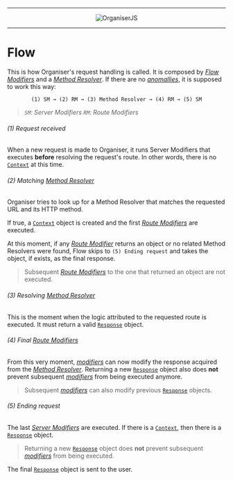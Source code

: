 
---

<div align="center">
  <img src="https://raw.githubusercontent.com/fatec-taquaritinga/organiser/master/media/logo.svg?sanitize=true" alt="OrganiserJS" /><br />
</div>

---

# Flow

This is how Organiser's request handling is called. It is composed by [_Flow Modifiers_](./flow/FlowModifier.md) and a [_Method Resolver_](./flow/MethodResolver.md). If there are no [_anomallies_](./flow/FlowAnomally.md), it is supposed to work this way:

<div align="center">

`(1) SM → (2) RM → (3) Method Resolver → (4) RM → (5) SM`
</div>

> _`SM`: Server Modifiers_
> _`RM`: Route Modifiers_

###### (1) Request received

When a new request is made to Organiser, it runs Server Modifiers that executes **before** resolving the request's route. In other words, there is no [`Context`](./Context.md) at this time.

###### (2) Matching [_Method Resolver_](./flow/MethodResolver.md)

Organiser tries to look up for a Method Resolver that matches the requested URL and its HTTP method.

If true, a [`Context`](./Context.md) object is created and the first [_Route Modifiers_](./flow/FlowModifier.md) are executed.

At this moment, if any [_Route Modifier_](./flow/FlowModifier.md) returns an object or no related Method Resolvers were found, Flow skips to `(5) Ending request` and takes the object, if exists, as the final response.

> Subsequent [_Route Modifiers_](./flow/FlowModifier.md) to the one that returned an object are not executed.

###### (3) Resolving [_Method Resolver_](./flow/MethodResolver.md)

This is the moment when the logic attributed to the requested route is executed. It must return a valid [`Response`](./Response.md) object.

###### (4) Final [_Route Modifiers_](./flow/FlowModifier.md)

From this very moment, [_modifiers_](./flow/FlowModifier.md) can now modify the response acquired from the [_Method Resolver_](./flow/MethodResolver.md). Returning a new [`Response`](./Response.md) object also does **not** prevent subsequent [_modifiers_](./flow/FlowModifier.md) from being executed anymore.

> Subsequent [_modifiers_](./flow/FlowModifier.md) can also modify previous [`Response`](./Response.md) objects.

###### (5) Ending request

The last [_Server Modifiers_](./flow/FlowModifier.md) are executed. If there is a [`Context`](./Context.md), then there is a [`Response`](./Response.md) object. 

> Returning a new [`Response`](./Response.md) object does **not** prevent subsequent [_modifiers_](./flow/FlowModifier.md) from being executed.

The final [`Response`](./Response.md) object is sent to the user.